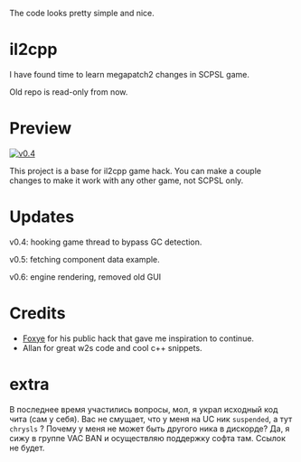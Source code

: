 The code looks pretty simple and nice.

# il2cpp

I have found time to learn megapatch2 changes in SCPSL game.

Old repo is read-only from now.

# Preview

[![v0.4](https://img.youtube.com/vi/f-emyZ0ZKdo/0.jpg)](https://www.youtube.com/watch?v=f-emyZ0ZKdo)

This project is a base for il2cpp game hack. You can make a couple changes to make it work with any other game, not SCPSL only.

# Updates

v0.4: hooking game thread to bypass GC detection.

v0.5: fetching component data example.

v0.6: engine rendering, removed old GUI

# Credits

* [Foxye](https://github.com/EquiFox) for his public hack that gave me inspiration to continue.
* Allan for great w2s code and cool c++ snippets.

# extra

В последнее время участились вопросы, мол, я украл исходный код чита (сам у себя).
Вас не смущает, что у меня на UC ник `suspended`, а тут `chrysls` ? Почему у меня не может быть другого ника в дискорде? Да, я сижу в группе VAC BAN и осуществляю поддержку софта там. Ссылок не будет.
